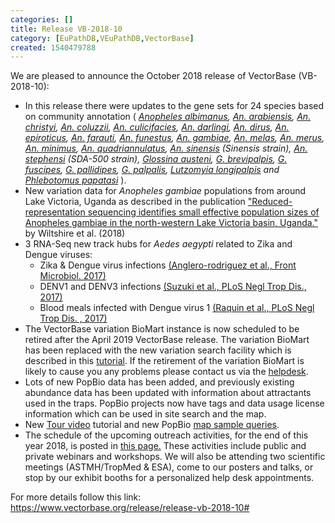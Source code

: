 ```yaml
---
categories: []
title: Release VB-2018-10
category: [EuPathDB,VEuPathDB,VectorBase]
created: 1540479788
---
```

We are pleased to announce the October 2018 release of VectorBase (VB-2018-10):
<ul>
<li>In this release there were updates to the gene sets for 24 species based on community annotation ( <i>
<a href="https://www.vectorbase.org/organisms/anopheles-albimanus">Anopheles albimanus</a>, 
<a href="https://www.vectorbase.org/organisms/anopheles-arabiensis">An. arabiensis</a>, 
<a href="https://www.vectorbase.org/organisms/anopheles-christyi">An. christyi</a>, 
<a href="https://www.vectorbase.org/organisms/anopheles-coluzzii">An. coluzzii</a>, 
<a href="https://www.vectorbase.org/organisms/anopheles-culicifacies">An. culicifacies</a>, 
<a href="https://www.vectorbase.org/organisms/anopheles-darlingi">An. darlingi</a>, 
<a href="https://www.vectorbase.org/organisms/anopheles-dirus">An. dirus</a>, 
<a href="https://www.vectorbase.org/organisms/anopheles-epiroticus">An. epiroticus</a>, 
<a href="https://www.vectorbase.org/organisms/anopheles-farauti">An. farauti</a>, 
<a href="https://www.vectorbase.org/organisms/anopheles-funestus">An. funestus</a>, 
<a href="https://www.vectorbase.org/organisms/anopheles-gambiae">An. gambiae</a>, 
<a href="https://www.vectorbase.org/organisms/anopheles-melas">An. melas</a>, 
<a href="https://www.vectorbase.org/organisms/anopheles-merus">An. merus</a>, 
<a href="https://www.vectorbase.org/organisms/anopheles-minimus">An. minimus</a>, 
<a href="https://www.vectorbase.org/organisms/anopheles-quadriannulatus">An. quadriannulatus</a>, 
<a href="https://www.vectorbase.org/organisms/anopheles-sinensis">An. sinensis</a> (Sinensis strain), 
<a href="https://www.vectorbase.org/organisms/anopheles-stephensi">An. stephensi</a> (SDA-500 strain), 
<a href="https://www.vectorbase.org/organisms/glossina-austeni">Glossina austeni</a>, 
<a href="https://www.vectorbase.org/organisms/glossina-brevipalpis">G. brevipalpis</a>, 
<a href="https://www.vectorbase.org/organisms/glossina-fuscipes">G. fuscipes</a>, 
<a href="https://www.vectorbase.org/organisms/glossina-pallidipes">G. pallidipes</a>, 
<a href="https://www.vectorbase.org/organisms/glossina-palpalis">G. palpalis</a>, 
<a href="https://www.vectorbase.org/organisms/lutzomyia-longipalpis">Lutzomyia longipalpis</a>  and
<a href="https://www.vectorbase.org/organisms/phlebotomus-papatasi">Phlebotomus papatasi</a>  </i>).
</li>
<li>New variation data for <i>Anopheles gambiae</i> populations from around Lake Victoria, Uganda as described in the publication <a href="/publications/reduced-representation-sequencing-identifies-small-effective-population-sizes-anopheles">"Reduced-representation sequencing identifies small effective population sizes of Anopheles gambiae in the north-western Lake Victoria basin, Uganda."</a> by Wiltshire et al. (2018)</li>
<li>3 RNA-Seq new track hubs for <i>Aedes aegypti</i> related to Zika and Dengue viruses:
  <ul>   
   <li> Zika & Dengue virus infections <a href="https://www.ncbi.nlm.nih.gov//pubmed/29109710">(Anglero-rodriguez et al., Front Microbiol. 2017)</a> </li>
   <li> DENV1 and DENV3 infections <a href="https://www.ncbi.nlm.nih.gov/pubmed/28539440">(Suzuki et al., PLoS Negl Trop Dis., 2017)</a> </li>
   <li> Blood meals infected with Dengue virus 1 <a href="https://www.ncbi.nlm.nih.gov//pubmed/29261661">(Raquin et al., PLoS Negl Trop Dis. , 2017)</a></li>
  </ul>
</li>
<li>The VectorBase variation BioMart instance is now scheduled to be retired after the April 2019 VectorBase release. The variation BioMart has been replaced with the new variation search facility which is described in this <a href="/tutorials/tools-and-resources-tutorials/variation">tutorial</a>. If the retirement of the variation BioMart is likely to cause you any problems please contact us via the <a href="https://www.vectorbase.org/contact">helpdesk</a>. </li>
<li>Lots of new PopBio data has been added, and previously existing abundance data has been updated with information about attractants used in the traps.  PopBio projects now have tags and data usage license information which can be used in site search and the map.</li>
<li>New <a href="/tutorials/general-tutorials/tour">Tour video</a> tutorial and new PopBio <a href="/tutorials/tools-and-resources-tutorials/population-biology-popbio">map sample queries</a>.</li>
<li>The schedule of the upcoming outreach activities, for the end of this year 2018, is posted in <a href="/workshops">this page.</a> These activities include public and private webinars and workshops. We will also be attending two scientific meetings (ASTMH/TropMed & ESA), come to our posters and talks, or stop by our exhibit booths for a personalized help desk appointments.</li>
</ul>
 
<p>For more details follow this link: <a href="https://www.vectorbase.org/release/release-vb-2018-10#">https://www.vectorbase.org/release/release-vb-2018-10#</a></p>
